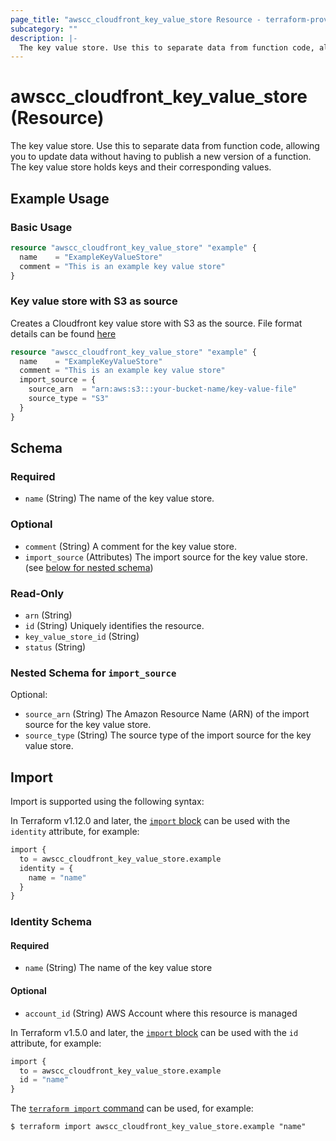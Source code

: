 ```yaml
---
page_title: "awscc_cloudfront_key_value_store Resource - terraform-provider-awscc"
subcategory: ""
description: |-
  The key value store. Use this to separate data from function code, allowing you to update data without having to publish a new version of a function. The key value store holds keys and their corresponding values.
---
```


# awscc_cloudfront_key_value_store (Resource)

The key value store. Use this to separate data from function code, allowing you to update data without having to publish a new version of a function. The key value store holds keys and their corresponding values.

## Example Usage

### Basic Usage

```terraform
resource "awscc_cloudfront_key_value_store" "example" {
  name    = "ExampleKeyValueStore"
  comment = "This is an example key value store"
}
```

### Key value store with S3 as source

Creates a Cloudfront key value store with S3 as the source. File format details can be found [here](https://docs.aws.amazon.com/AmazonCloudFront/latest/DeveloperGuide/kvs-with-functions-create-s3-kvp.html)

```terraform
resource "awscc_cloudfront_key_value_store" "example" {
  name    = "ExampleKeyValueStore"
  comment = "This is an example key value store"
  import_source = {
    source_arn  = "arn:aws:s3:::your-bucket-name/key-value-file"
    source_type = "S3"
  }
}
```

<!-- schema generated by tfplugindocs -->
## Schema

### Required

- `name` (String) The name of the key value store.

### Optional

- `comment` (String) A comment for the key value store.
- `import_source` (Attributes) The import source for the key value store. (see [below for nested schema](#nestedatt--import_source))

### Read-Only

- `arn` (String)
- `id` (String) Uniquely identifies the resource.
- `key_value_store_id` (String)
- `status` (String)

<a id="nestedatt--import_source"></a>
### Nested Schema for `import_source`

Optional:

- `source_arn` (String) The Amazon Resource Name (ARN) of the import source for the key value store.
- `source_type` (String) The source type of the import source for the key value store.

## Import

Import is supported using the following syntax:

In Terraform v1.12.0 and later, the [`import` block](https://developer.hashicorp.com/terraform/language/import) can be used with the `identity` attribute, for example:

```terraform
import {
  to = awscc_cloudfront_key_value_store.example
  identity = {
    name = "name"
  }
}
```

<!-- schema generated by tfplugindocs -->
### Identity Schema

#### Required

- `name` (String) The name of the key value store

#### Optional

- `account_id` (String) AWS Account where this resource is managed

In Terraform v1.5.0 and later, the [`import` block](https://developer.hashicorp.com/terraform/language/import) can be used with the `id` attribute, for example:

```terraform
import {
  to = awscc_cloudfront_key_value_store.example
  id = "name"
}
```

The [`terraform import` command](https://developer.hashicorp.com/terraform/cli/commands/import) can be used, for example:

```shell
$ terraform import awscc_cloudfront_key_value_store.example "name"
```